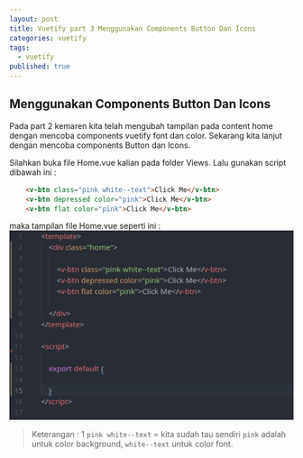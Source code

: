 ```yaml
---
layout: post
title: Vuetify part 3 Menggunakan Components Button Dan Icons
categories: vuetify
tags:
  - vuetify
published: true
---
```

## Menggunakan Components Button Dan Icons

Pada part 2 kemaren kita telah mengubah tampilan pada content home dengan mencoba components vuetify font dan color. Sekarang kita lanjut dengan mencoba components Button dan Icons.

Silahkan buka file Home.vue kalian pada folder Views.
Lalu gunakan script dibawah ini :

```html
    <v-btn class="pink white--text">Click Me</v-btn>
    <v-btn depressed color="pink">Click Me</v-btn>
    <v-btn flat color="pink">Click Me</v-btn>
```

maka tampilan file Home.vue seperti ini :
![DeepinScreenshot_select-area_20190313224423.png](https://raw.githubusercontent.com/akhmadsyarif04/blog/gh-pages/_posts/DeepinScreenshot_select-area_20190313224423.png)

> Keterangan :
1 `` pink white--text `` = kita sudah tau sendiri `` pink `` adalah untuk color background, `` white--text `` untuk color font.
